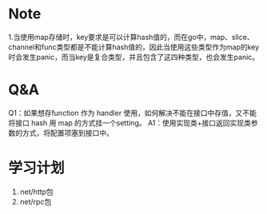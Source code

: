 # Note
1.当使用map存储时，key要求是可以计算hash值的，而在go中，map、slice、channel和func类型都是不能计算hash值的，因此当使用这些类型作为map的key时会发生panic，而当key是复合类型，并且包含了这四种类型，也会发生panic。

# Q&A
Q1：如果想存function 作为 handler 使用，如何解决不能在接口中存值，又不能将接口 hash 用 map 的方式挂一个setting。
A1：使用实现类+接口返回实现类参数的方式，将配置项塞到接口中。

# 学习计划
1. net/http包
2. net/rpc包